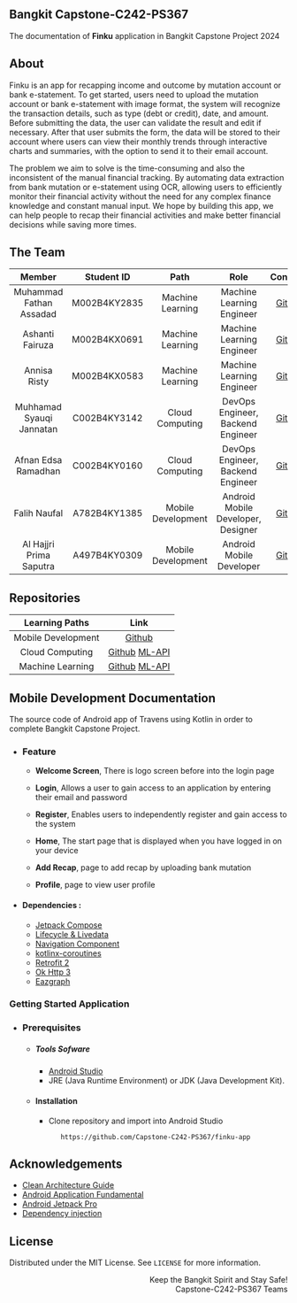 ## Bangkit Capstone-C242-PS367
The documentation of <b>Finku</b> application in Bangkit Capstone Project 2024

## About
Finku is an app for recapping income and outcome by mutation account or bank e-statement. To get started, users need to upload the mutation account or bank e-statement with image format, the system will recognize the transaction details, such as type (debt or credit), date, and amount. Before submitting the data, the user can validate the result and edit if necessary. After that user submits the form, the data will be stored to their account where users can view their monthly trends through interactive charts and summaries, with the option to send it to their email account.

The problem we aim to solve is the time-consuming and also the inconsistent of the manual financial tracking. By automating data extraction from bank mutation or e-statement using OCR, allowing users to efficiently monitor their financial activity without the need for any complex finance knowledge and constant manual input. We hope by building this app, we can help people to recap their financial activities and make better financial decisions while saving more times.

## The Team

|            Member           | Student ID |        Path        |                    Role                    |                                                       Contacts                                                      |
| :-------------------------: | :--------: | :----------------: | :----------------------------------------: | :-----------------------------------------------------------------------------------------------------------------: |
|        Muhammad Fathan Assadad        | M002B4KY2835 |  Machine Learning  |         Machine Learning Engineer          |         [Github](https://github.com/fath29)           |
|     Ashanti Fairuza    | M002B4KX0691 |  Machine Learning  |          Machine Learning Engineer         |  [Github](https://github.com/ashantifairuza)  |
|     Annisa Risty     | M002B4KX0583 |  Machine Learning   |          Machine Learning Engineer                     |   [Github](https://github.com/annisarsty)             |
|    Muhhamad Syauqi Jannatan     | C002B4KY3142 |  Cloud Computing   |         DevOps Engineer, Backend Engineer          |   [Github](https://github.com/syauqijan)    |
|   Afnan Edsa Ramadhan   | C002B4KY0160 |  Cloud Computing|     DevOps Engineer, Backend Engineer               |   [Github](https://github.com/afnanramadhan)            |
|      Falih Naufal      | A782B4KY1385 |  Mobile Development|    Android Mobile Developer, Designer                | [Github](https://github.com/falihnaufal17) |
|      Al Hajjri Prima Saputra      | A497B4KY0309 |  Mobile Development|    Android Mobile Developer                | [Github](https://github.com/Al-Hajjri) |

## Repositories

|   Learning Paths   |                                Link                                |
| :----------------: | :----------------------------------------------------------------: |
| Mobile Development | [Github](https://github.com/Capstone-C242-PS367/finku-app) |
|  Cloud Computing  | [Github](https://github.com/Capstone-C242-PS367/finku-api) [ML-API](https://github.com/Capstone-C242-PS367/finku-ml-api)  |
|   Machine Learning  | [Github](https://github.com/Capstone-C242-PS367/finku-ml) [ML-API](https://github.com/Capstone-C242-PS367/finku-ml-api)  |


## Mobile Development Documentation
The source code of Android app of Travens using Kotlin in order to complete Bangkit Capstone Project.



 - ### Feature
      * **Welcome Screen**, There is logo screen before into the login page

      * **Login**, Allows a user to gain access to an application by entering their email and password

      * **Register**, Enables users to independently register and gain access to the system

      * **Home**, The start page that is displayed when you have logged in on your device
      
      *  **Add Recap**, page to add recap by uploading bank mutation
 
      * **Profile**, page to view user profile

* #### Dependencies :
  - [Jetpack Compose](https://developer.android.com/jetpack/compose)
  - [Lifecycle & Livedata](https://developer.android.com/jetpack/androidx/releases/lifecycle)
  - [Navigation Component](https://developer.android.com/jetpack/androidx/releases/navigation)
  - [kotlinx-coroutines](https://developer.android.com/kotlin/coroutines)    
  - [Retrofit 2](https://square.github.io/retrofit/)   
  - [Ok Http 3](https://square.github.io/okhttp/)
  - [Eazgraph](https://github.com/paulroehr/EazeGraph)

### Getting Started Application

  - ### Prerequisites
      - ##### Tools Sofware
        - [Android Studio](https://developer.android.com/studio)
        - JRE (Java Runtime Environment) or JDK (Java Development Kit).

      - #### Installation
        - Clone repository and import into Android Studio    
            ```
               https://github.com/Capstone-C242-PS367/finku-app
            ``` 
  ## Acknowledgements
  * [Clean Architecture Guide](https://developer.android.com/jetpack/guide)
  * [Android Application Fundamental](https://developer.android.com/guide/components/fundamentals)
  * [Android Jetpack Pro](https://developer.android.com/jetpack)
  * [Dependency injection](https://developer.android.com/training/dependency-injection)


## License
Distributed under the MIT License. See `LICENSE` for more information.

<p align="right"> Keep the Bangkit Spirit and Stay Safe! <br> Capstone-C242-PS367 Teams </p>
